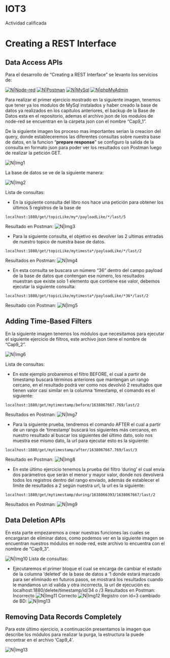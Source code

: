 # IOT3
Actividad calificada
# Creating a REST Interface


## Data Access APIs

Para el desarrollo de “Creating a REST Interface” se levanto los servicios de:

[![N|Node-red](https://i.ibb.co/Q62QZpv/logoigm1.png)](https://nodered.org/) [![N|Postman](https://i.ibb.co/mhFCN4d/postman.png)](https://www.postman.com/) [![N|MySql](https://i.ibb.co/PjLxDCC/logoigm3.png)](https://www.mysql.com/) [![N|phpMyAdmin](https://i.ibb.co/cypsdgy/logoigm4.png)](https://www.phpmyadmin.net/)

Para realizar el primer ejercicio mostrado en la siguiente imagen, tenemos que tener ya los modulos de MySql instalados y haber creado la base de datos ya realizados en los capitulos anteriores, el backup de la Base de Datos esta en el repositorio, ademas el archivo json de los modulos de node-red se encuentran en la carpeta json con el nombre “Cap9_1”.

De la siguiente imagen los proceso mas importantes serian la creacion del query, donde estableceremos las diferentes consultas sobre nuestra base de datos, en la funcion “**prepare response**” se configuro la salida de la consulta en formato json para poder ver los resultados con Postman luego de realizar la petición GET.

![N|Img1](https://lh6.googleusercontent.com/n2C9kPDMgFLcNKGXUvnG1nQ8CAHxQL2rHibci0J7JhmJb7Z4OwHFBVc1vj_t_bg5L-JzrhYEW1Zwenifxbxy2WMI7Lw0P7yeB1GvlfBN16r_EGXNAlsCn-OrbaFRSvKgZ7-fqzkB)

La base de datos se ve de la siguiente manera:

![N|Img2](https://lh5.googleusercontent.com/8LkcL-BjZV1NU9kllBLBRn6KQnlotkqc3OpMLqWwvQLSkxFtrdsu9OqqoAdBZQpb9qux0g3pTfarG5MnRwN3vRaHynfDUw-szjRg9gAzSObo8wat2pdcPKkAU8WJFRfOp18RyeFZ)

Lista de consultas:

  - En la siguiente consulta del libro nos hace una petición para obtener los últimos 5 registros de la base de 
  ```
  localhost:1880/get/topicLike/my*/payloadLike/*/last/5
  ```
  Resultado en Postman:
  ![N|Img3](https://lh3.googleusercontent.com/rfSMK85aD68dhs2VuA-7easC1EDGFJqBg_9YbPC7xTeUpmsuK_nJ9TKH1MwQgT4PrDzIOIqftPpwAdNzh4BzCPScaZgbOOZBcP1Vo1OQzLvZXpJYMIdyzVjFu-e8KEKxUYubU8Iu)
  - Para la siguiente consulta, el objetivo es devolver las 2 ultimas entradas de nuestro topico de nuestra base de datos.
  ```
  localhost:1880/get/topicLike/mytimesta*/payloadLike/*/last/2
  ```
  Resultados en Postman:
  ![N|Img4](https://lh6.googleusercontent.com/KeAerdKU2qN6pH8XLW5BTdNWI0f6_4mrvuHomL79UuJo3r0pnLZaR3cjVkgb-tJLejUg6R7MngPZ9SGrlblf2EKwzz1LRM67yi2EtHdKeb-gfP4zDWhx72CbzewdRPh-FVgZks-l)
  - En esta consulta se buscara un número “36” dentro del campo payload de la base de datos que contengan ese número, los resultados muestran que existe solo 1 elemento que contiene ese valor, debemos ejecutar la siguiente consulta:
  ```
  localhost:1880/get/topicLike/mytimesta*/payloadLike/*36*/last/2
  ```
  Resultado con Postman:
  ![N|Img5](https://lh5.googleusercontent.com/mu3B4-SP0JwUfWOon50u34fr-fYtd8tE3DMQ43Mc6nE20uBDFec6qfn-S02krjcZV_3RXHvutHahG74595g5MtVjM2JEZ6FsTgAR_HXlpzAyBvuTg6sRXNHi_s1wp56wsV25wWNv)


## Adding Time-Based Filters
En la siguiente imagen tenemos los módulos que necesitamos para ejecutar el siguiente ejercicio de filtros, este archivo json tiene el nombre de “Cap9_2”.

![N|Img6](https://lh6.googleusercontent.com/avO6KgZph7HHqkODN9nr85C2i4GuWahsx_km4qI74eDwSDKB6QLzYqJHlNmqHYaQK_HR6qz7Hef4bPDi1x3CHBxOejk0tmKgj40z2n5WqmzCUwSynURpDwgIh3fI-zA4AkZVKNoK)

Lista de consultas:
  - En este ejemplo probaremos el filtro BEFORE, el cual a partir de timestamp buscará términos anteriores que mantengan un rango cercano, en el resultado podrá ver como nos devolvió 2 resultados que tienen valor casi similar en la columna ‘timestamp, el comando es el siguiente:
  ```
  localhost:1880/get/mytimestamp/before/1638067667.769/last/2
  ```
  Resultados en Postman:
  ![N|Img7](https://lh3.googleusercontent.com/5Gd44wb2wTOqj7BREEkojzt4qEk_ydSMTtyW_6hH1uLPuoBsCruUsOJjGGHdCeAKRsmWE4G-Fp_vebw3vMhBKDcU1c5Dk-i97WTbot_qurOFGXiudyip9BbumB51kOg7aZmKq7Um)
  - Para la siguiente prueba, tendremos el comando AFTER el cual a partir de un rango de ‘timestamp’ buscará los siguientes más cercanos, en nuestro resultado al buscar los siguientes del último dato, solo nos muestra ese mismo dato, la url para ejecutar esto es la siguiente:
  ```
  localhost:1880/get/mytimestamp/after/1638067667.769/last/3
  ```
  Resultado en Postman:
  ![N|Img8](https://lh5.googleusercontent.com/3Ztk8KyDDatBDonT6Jy3NjrvcJwqCK1-cq1Ld100iTyR4udaKVCaLSmdQZr4LibP0PhaC7QtznZBLefDGoA4SAJypqVvjHvuLHIAQxBiqV6ZEzlo2kXtlh-pFIaW9224VFM_bSgb)
  - En este último ejercicio tenemos la prueba del filtro ‘during’ el cual envía dos parámetros que serán el menor y mayor valor, donde nos devolverá todos los registros dentro del rango enviado, además de establecer el límite de resultados a 2 según nuestra url, la url es la siguiente:
  ```
  localhost:1880/get/mytimestamp/during/1638066393/1638067667/last/2
  ```
  Resultados en Postman:
  ![N|Img9](https://lh3.googleusercontent.com/dIJ1BBKa5Qk-OAQKNb4p7_w0uEKxcmIOU7arP-RK2K-rCfTTGug51FnSK0hKffpQbW8O4o1Kp1HlZohdml8OegA_Zg-dIa4UXhBWCP6aQWqV41T15cu4rECQPzWSAqXL-AS7UJzz)


## Data Deletion APIs
En esta parte empezaremos a crear nuestras funciones las cuales se encargaran de eliminar datos, como podemos ver en la siguiente imagen se encuentran nuestros módulos en node-red, este archivo lo encuentra con el nombre de “Cap9_3”.

![N|Img10](https://lh6.googleusercontent.com/UmQOLMyuDxbAmqE09ic6WS_KTxWKQUsQ1DnzSunkWMZRiql-HKUms84xB-0FeDS8xjeHljzBUbFkm-XjR5ChBgH8IPENg4POk-vf7KcQFJsGtxfpodA6_vq8nZyE-JoendO0uunX)
Lista de consultas:
  - Ejecutaremos el primer bloque el cual se encarga de cambiar el estado de la columna ‘deleted’ de la base de datos a ‘1 donde estará marcado para ser eliminado en futuros pasos, se mostrará los resultados cuando le mandamos un id valida y otra incorrecta, la url de ejecución es:
  localhost:1880/delete/timestamp/id/34 o /3
  Resultados en Postman:
  Incorrecto
  ![N|Img11](https://lh5.googleusercontent.com/jgKDja9JZ_555lWAEjQcrwVpYVCcvwTL6BIJjna4tfU5y4nnBtvgMZVjrZYg-rGJYXpDc24_l5Quq1Kbhs-t6Qw96lnNfXzIrCGTEAZH5z_b0Wzk8-Xfa0WzGFqN4Yx1oTldOiPz)
  Correcto
  ![N|Img12](https://lh5.googleusercontent.com/WV0Il8S7BtDlwUGodxk4GHdY6gyQX9W-P6YxNEzmoSfIONFh9hhdA26RyT8f1ye49TYDv_AfMM2WoUqIKOU91TXrOxpiLFy9cmo6ugZn_PBFHrhJ-5Uq1CjxCDeQNl2QfcofD9F4)
  Registro con id=3 cambiado de BD:
  ![N|Img13](https://lh3.googleusercontent.com/AuNic3b6uy8FLdSCQh6NaSlmfd-UdNRWFfjbGqSBXhNFban2okm98uYCmHW7w_uPgCTSS_Mij05utMsS1dgB64RXcdfwcHbcPDUJ3eiGFBrsZNmtRLP-f1KzVo3MyXLJDxoBA8xR)

## Removing Data Records Completely
Para este último ejercicio, a continuación presentamos la imagen que describe los módulos para realizar la purga, la estructura la puede encontrar en el archivo ‘Cap9_4’.

![N|Img13](https://lh5.googleusercontent.com/jEs-eu7dhe6RqeklIGsKVjrwPxC6PKuipUAJSa2S25U2iAmJCPLEWQDTmF08fz6hZz8WYGOeVvBbgOI1DI41kF6Lpyo5ev61w4wjDHVEzFThHx1oiiuRAVpLn_b0f1yTGdfa5IV-)
